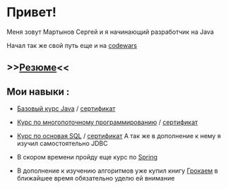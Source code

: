 # Привет!
Меня зовут Мартынов Сергей и я начинающий разработчик на Java

Начал так же свой путь еще и на [codewars](https://www.codewars.com/users/MartynHiro)

## >>[Резюме](https://novosibirsk.hh.ru/applicant/resumes/view?resume=22a2d936ff0bffb5820039ed1f746a37343364)<<

## Мои навыки :
* [Базовый курс Java](https://netology.ru/profile/program/jd-cp-6/schedule) / [сертификат](https://netology.ru/backend/api/user/programs/32140/pdf_certificate)

* [Курс по многопоточному программированию](https://netology.ru/profile/program/jadv-jd-cp/schedule) / [сертификат](https://netology.ru/backend/api/user/programs/39131/pdf_certificate)

* [Курс по основая SQL](https://netology.ru/profile/program/sqlbasic/schedule) / [сертификат](https://netology.ru/backend/api/user/programs/27904/pdf_certificate)
А так же в дополнение к нему я изучил самостоятельно JDBC

* В скором времени пройду еще курс по [Spring](https://netology.ru/profile/program/jspr-jd-cp-5/schedule)
* В дополнение к изучению алгоритмов уже купил книгу [Грокаем](https://www.ozon.ru/product/grokaem-algoritmy-illyustrirovannoe-posobie-dlya-programmistov-i-lyubopytstvuyushchih-211433683/?advert=gKJX-CMhQJPA7Hfil9uQFLuJTaM8W-U6N6lz7uyUqePKug8ul0eQqYsAudTmTJa7tIDHD7zYgl9RZtIir-EoHdy0EFUJ5U-0Y5em2id2DDFHBoR5KS6nQm2ngnnOPgtxgZYr0AlG-WV3Oyjr3BVgPOoaQCSQUNgtfx6kMvPUe7ztilIbAQhkZvlotk1qI4_gwG49BmtbRN0vsUSne_0gXtjM5Dp4M2gSxrzkaKABZ95V0T181EOK9htdkgCEDvg2nsMNbRnVu0NE8VNtF1dSI3oTKPeBk4Wzmb4sjg-phnsBbGN85nJsOCA99TSNWxRLQgbw_Sp6EKsCUy2tJA&avtc=1&avte=4&avts=1684928645&keywords=%D0%B3%D1%80%D0%BE%D0%BA%D0%B0%D0%B5%D0%BC+%D0%B0%D0%BB%D0%B3%D0%BE%D1%80%D0%B8%D1%82%D0%BC%D1%8B&sh=BPbtJh7DLQ)
в ближайшее время обязательно уделю ей внимание

